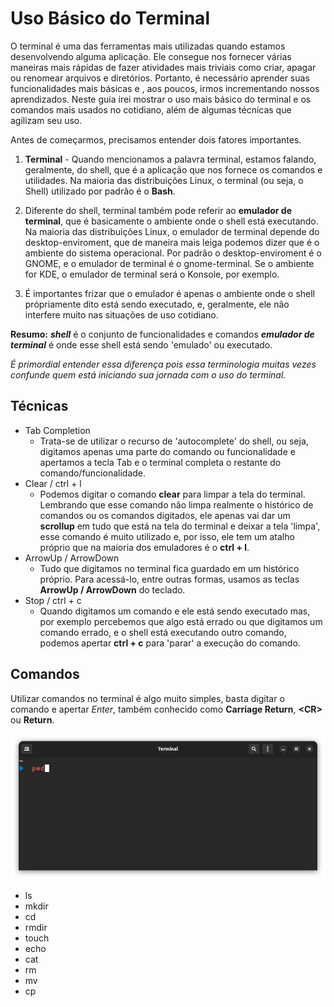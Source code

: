 # Uso Básico do Terminal

O terminal é uma das ferramentas mais utilizadas quando estamos desenvolvendo alguma aplicação. Ele consegue nos fornecer várias maneiras mais rápidas de fazer atividades mais triviais como criar, apagar ou renomear arquivos e diretórios. Portanto, é necessário aprender suas funcionalidades mais básicas e , aos poucos, irmos incrementando nossos aprendizados. Neste guia irei mostrar o uso mais básico do terminal e os comandos mais usados no cotidiano, além de algumas técnicas que agilizam seu uso.

Antes de começarmos, precisamos entender dois fatores importantes.

1. **Terminal** - Quando mencionamos a palavra terminal, estamos falando, geralmente, do shell, que é a aplicação que nos fornece os comandos e utilidades. Na maioria das distribuições Linux, o terminal (ou seja, o Shell) utilizado por padrão é o **Bash**.

2. Diferente do shell, terminal também pode referir ao **emulador de terminal**, que é basicamente o ambiente onde o shell está executando. Na maioria das distribuições Linux, o emulador de terminal depende do desktop-enviroment, que de maneira mais leiga podemos dizer que é o ambiente do sistema operacional. Por padrão o desktop-enviroment é o GNOME, e o emulador de terminal é o gnome-terminal. Se o ambiente for KDE, o emulador de terminal será o Konsole, por exemplo.
3. É importantes frizar que o emulador é apenas o ambiente onde o shell própriamente dito está sendo executado, e, geralmente, ele não interfere muito nas situações de uso cotidiano.

**Resumo:** **_shell_** é o conjunto de funcionalidades e comandos **_emulador de terminal_** é onde esse shell está sendo 'emulado' ou executado.

_É primordial entender essa diferença pois essa terminologia muitas vezes confunde quem está iniciando sua jornada com o uso do terminal._

## Técnicas

- Tab Completion
  - Trata-se de utilizar o recurso de 'autocomplete' do shell, ou seja, digitamos apenas uma parte do comando ou funcionalidade e apertamos a tecla Tab e o terminal completa o restante do comando/funcionalidade.
- Clear / ctrl + l
  - Podemos digitar o comando **clear** para limpar a tela do terminal. Lembrando que esse comando não limpa realmente o histórico de comandos ou os comandos digitados, ele apenas vai dar um **scrollup** em tudo que está na tela do terminal e deixar a tela 'limpa', esse comando é muito utilizado e, por isso, ele tem um atalho próprio que na maioria dos emuladores é o **ctrl + l**.
- ArrowUp / ArrowDown
  - Tudo que digitamos no terminal fica guardado em um histórico próprio. Para acessá-lo, entre outras formas, usamos as teclas **ArrowUp / ArrowDown** do teclado.
- Stop / ctrl + c
  - Quando digitamos um comando e ele está sendo executado mas, por exemplo percebemos que algo está errado ou que digitamos um comando errado, e o shell está executando outro comando, podemos apertar **ctrl + c** para 'parar' a execução do comando.

## Comandos

Utilizar comandos no terminal é algo muito simples, basta digitar o comando e apertar _Enter_, também conhecido como **Carriage Return**, **\<CR\>** ou **Return**.

![pwd command](./images/pwd.png)

- ls
- mkdir
- cd
- rmdir
- touch
- echo
- cat
- rm
- mv
- cp
